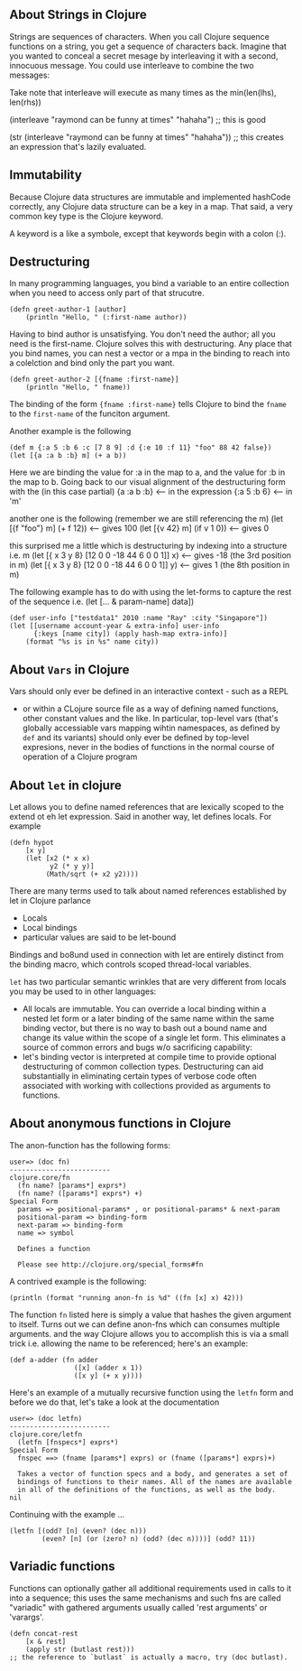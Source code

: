## About Strings in Clojure

Strings are sequences of characters. When you call Clojure sequence 
functions on a string, you get a sequence of characters back. Imagine 
that you wanted to conceal a secret mesage by interleaving it
with a second, innocuous message. You could use interleave to combine
the two messages:

Take note that interleave will execute as many times as the 
min(len(lhs), len(rhs))

(interleave "raymond can be funny at times" "hahaha") ;; this is good

(str (interleave "raymond can be funny at times" "hahaha")) ;; this creates an expression that's lazily evaluated.


## Immutability

Because Clojure data structures are immutable and implemented hashCode
correctly, any Clojure data structure can be a key in a map. That said,
a very common key type is the Clojure keyword.

A keyword is a like a symbole, except that keywords begin with a colon (:).

## Destructuring

In many programming languages, you bind a variable to an 
entire collection when you need to access only part of that strucutre.

```
(defn greet-author-1 [author]
    (println "Hello, " (:first-name author))
```

Having to bind author is unsatisfying. You don't need the author; all you need
is the first-name. Clojure solves this with destructuring. Any place that you bind
names, you can nest a vector or a mpa in the binding to reach into 
a colelction and bind only the part you want. 

```
(defn greet-author-2 [{fname :first-name}]
    (println "Hello, " fname))
```
The binding of the form `{fname :first-name}` tells Clojure 
to bind the `fname` to the `first-name` of the funciton argument.

Another example is the following 
```
(def m {:a 5 :b 6 :c [7 8 9] :d {:e 10 :f 11} "foo" 88 42 false})
(let [{a :a b :b} m] (+ a b)) 
```
Here we are binding the value for :a in the map to a, and the value for :b in the map to b.
Going back to our visual alignment of the destructuring form with the (in this case partial)
{a :a b :b} <-- in the expression
{:a 5 :b 6} <-- in 'm'

another one is the following (remember we are still referencing the m)
(let [{f "foo"} m] (+ f 12)) <-- gives 100
(let [{v 42} m] (if v 1 0)) <-- gives 0

this surprised me a little which is destructuring by indexing into a structure i.e. m
(let [{ x 3 y 8} [12 0 0 -18 44 6 0 0 1]] x) <-- gives -18 (the 3rd position in m)
(let [{ x 3 y 8} [12 0 0 -18 44 6 0 0 1]] y) <-- gives 1 (the 8th position in m)

The following example has to do with using the let-forms to capture
the rest of the sequence i.e. (let [... & param-name] data])

```
(def user-info ["testdata1" 2010 :name "Ray" :city "Singapore"])
(let [[username account-year & extra-info] user-info
      {:keys [name city]) (apply hash-map extra-info)]
    (format "%s is in %s" name city))
```

## About `Vars` in Clojure

Vars should only ever be defined in an interactive context - such as a REPL
- or within a CLojure source file as a way of defining named functions, other constant
values and the like. In particular, top-level vars (that's globally accessiable vars mapping
wihtin namespaces, as defined by `def` and its variants) should only ever be defined by 
top-level expresions, never in the bodies of functions in the normal course of operation
of a Clojure program


## About `let` in clojure

Let allows you to define named references that are lexically scoped to the extend ot eh 
let expression. Said in another way, let defines locals. For example
```
(defn hypot 
    [x y]
    (let [x2 (* x x)
          y2 (* y y)]
         (Math/sqrt (+ x2 y2))))
```

There are many terms used to talk about named references established by let in Clojure parlance
+ Locals 
+ Local bindings
+ particular values are said to be let-bound

Bindings and bo8und used in connection with let are entirely distinct
from the binding macro, which controls scoped thread-local variables.

`let` has two particular semantic wrinkles that are very different from locals you may be
used to in other languages:
+ All locals are immutable. You can override a local binding within a nested let form
  or a later binding of the same name within the same binding vector, but there is no way to bash out
  a bound name and change its value within the scope of a single let form. This eliminates a source of common
  errors and bugs w/o sacrificing capability:
+ let's binding vector is interpreted at compile time to provide optional destructuring of common collection types.
  Destructuring can aid substantially in eliminating certain types of verbose code often associated with
  working with collections provided as arguments to functions.

## About anonymous functions in Clojure

The anon-function has the following forms:
```
user=> (doc fn)
-------------------------
clojure.core/fn
  (fn name? [params*] exprs*)
  (fn name? ([params*] exprs*) +)
Special Form
  params => positional-params* , or positional-params* & next-param
  positional-param => binding-form
  next-param => binding-form
  name => symbol

  Defines a function

  Please see http://clojure.org/special_forms#fn
```
A contrived example is the following:
```
(println (format "running anon-fn is %d" ((fn [x] x) 42)))
```
The function `fn` listed here is simply a value that hashes the given 
argument to itself.
Turns out we can define anon-fns which can consumes multiple arguments.
and the way Clojure allows you to accomplish this is via a small trick
i.e. allowing the name to be referenced; here's an example:
```
(def a-adder (fn adder 
                ([x] (adder x 1))
                ([x y] (+ x y))))
```

Here's an example of a mutually recursive function using the `letfn` form
and before we do that, let's take a look at the documentation
```
user=> (doc letfn)
-------------------------
clojure.core/letfn
  (letfn [fnspecs*] exprs*)
Special Form
  fnspec ==> (fname [params*] exprs) or (fname ([params*] exprs)+)

  Takes a vector of function specs and a body, and generates a set of
  bindings of functions to their names. All of the names are available
  in all of the definitions of the functions, as well as the body.
nil
```
Continuing with the example ...
```
(letfn [(odd? [n] (even? (dec n))) 
        (even? [n] (or (zero? n) (odd? (dec n))))] (odd? 11))
```
## Variadic functions

Functions can optionally gather all additional requirements used
in calls to it into a sequence; this uses the same mechanisms
and such fns are called "variadic" with gathered arguments
usually called 'rest arguments' or 'varargs'.
```
(defn concat-rest
    [x & rest]
    (apply str (butlast rest)))
;; the reference to `butlast` is actually a macro, try (doc butlast).
```

